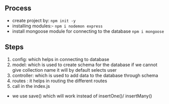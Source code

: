## Process

- create project by:
  `npm init -y`
- installing modules:-
  `npm i nodemon express`
- install mongoose module for connecting to the database
  `npm i mongoose`

## Steps

1. config: which helps in connecting to database
2. model: which is used to create schema for the database if we cannot give collection name it will by default selects user
3. controller: which is used to add data to the database through schema
4. routes : it helps in routing the different routes
5. call in the index.js

- we use save() which will work instead of insertOne()/ insertMany()
